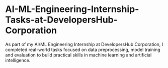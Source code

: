 # AI-ML-Engineering-Internship-Tasks-at-DevelopersHub-Corporation
As part of my AI/ML Engineering Internship at DevelopersHub Corporation, I completed real-world tasks focused on data preprocessing, model training and evaluation to build practical skills in machine learning and artificial intelligence.
